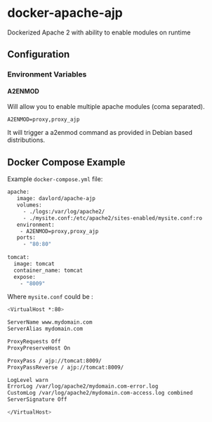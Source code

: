 # docker-apache-ajp
Dockerized Apache 2 with ability to enable modules on runtime

## Configuration
### Environment Variables
#### A2ENMOD
Will allow you to enable multiple apache modules (coma separated).
```
A2ENMOD=proxy,proxy_ajp
```
It will trigger a a2enmod command as provided in Debian based distributions.

## Docker Compose Example
Example `docker-compose.yml` file:
```bash
apache:
   image: davlord/apache-ajp
   volumes:
     - ./logs:/var/log/apache2/
     - ./mysite.conf:/etc/apache2/sites-enabled/mysite.conf:ro
   environment:
    - A2ENMOD=proxy,proxy_ajp
   ports:
     - "80:80"
     
tomcat:
  image: tomcat
  container_name: tomcat
  expose:
    - "8009"
```
Where `mysite.conf` could be :
```bash
<VirtualHost *:80>

ServerName www.mydomain.com
ServerAlias mydomain.com

ProxyRequests Off 
ProxyPreserveHost On

ProxyPass / ajp://tomcat:8009/
ProxyPassReverse / ajp://tomcat:8009/

LogLevel warn
ErrorLog /var/log/apache2/mydomain.com-error.log
CustomLog /var/log/apache2/mydomain.com-access.log combined
ServerSignature Off 

</VirtualHost>
```
